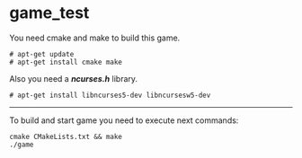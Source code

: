 # game_test

You need cmake and make to build this game.

```
# apt-get update
# apt-get install cmake make
```

Also you need a ___ncurses.h___ library.

`# apt-get install libncurses5-dev libncursesw5-dev`

***

To build and start game you need to execute next commands:

```
cmake CMakeLists.txt && make
./game
```
